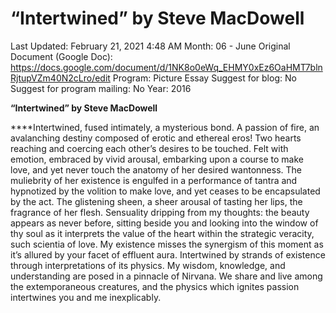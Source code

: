 # “Intertwined” by Steve MacDowell

Last Updated: February 21, 2021 4:48 AM
Month: 06 - June
Original Document (Google Doc): https://docs.google.com/document/d/1NK8o0eWq_EHMY0xEz6OaHMT7blnRjtupVZm40N2cLro/edit
Program: Picture Essay
Suggest for blog: No
Suggest for program mailing: No
Year: 2016

**“Intertwined” by Steve MacDowell**

****Intertwined, fused intimately, a mysterious bond. A passion of fire, an avalanching destiny composed of erotic and ethereal eros! Two hearts reaching and coercing each other’s desires to be touched. Felt with emotion, embraced by vivid arousal, embarking upon a course to make love, and yet never touch the anatomy of her desired wantonness. The muliebrity of her existence is engulfed in a performance of tantra and hypnotized by the volition to make love, and yet ceases to be encapsulated by the act. The glistening sheen, a sheer arousal of tasting her lips, the fragrance of her flesh. Sensuality dripping from my thoughts: the beauty appears as never before, sitting beside you and looking into the window of thy soul as it interprets the value of the heart within the strategic veracity, such scientia of love. My existence misses the synergism of this moment as it’s allured by your facet of effluent aura. Intertwined by strands of existence through interpretations of its physics. My wisdom, knowledge, and understanding are posed in a pinnacle of Nirvana. We share and live among the extemporaneous creatures, and the physics which ignites passion intertwines you and me inexplicably.